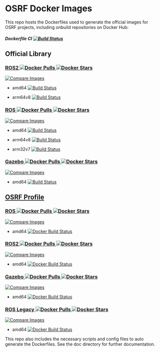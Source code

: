# OSRF Docker Images
This repo hosts the Dockerfiles used to generate the official images for OSRF projects, including onbuild repositories on Docker Hub:

##### Dockerfile CI [![Build Status](https://travis-ci.org/osrf/docker_images.svg?branch=master)](https://travis-ci.org/osrf/docker_images)

## Official Library
### [ROS2 ![Docker Pulls](https://img.shields.io/docker/pulls/_/ros2.svg) ![Docker Stars](https://img.shields.io/docker/stars/_/ros2.svg)](https://registry.hub.docker.com/_/ros2/)
[![Compare Images](https://images.microbadger.com/badges/image/library/ros2.svg)](https://microbadger.com/#/images/library/ros2)

* amd64 [![Build Status](https://doi-janky.infosiftr.net/buildStatus/icon?job=multiarch/amd64/ros2)](https://doi-janky.infosiftr.net/job/multiarch/job/amd64/job/ros2/)

* arm64v8 [![Build Status](https://doi-janky.infosiftr.net/buildStatus/icon?job=multiarch/arm64v8/ros2)](https://doi-janky.infosiftr.net/job/multiarch/job/arm64v8/job/ros2/)


### [ROS ![Docker Pulls](https://img.shields.io/docker/pulls/_/ros.svg) ![Docker Stars](https://img.shields.io/docker/stars/_/ros.svg)](https://registry.hub.docker.com/_/ros/)
[![Compare Images](https://images.microbadger.com/badges/image/library/ros.svg)](https://microbadger.com/#/images/library/ros)

* amd64 [![Build Status](https://doi-janky.infosiftr.net/buildStatus/icon?job=multiarch/amd64/ros)](https://doi-janky.infosiftr.net/job/multiarch/job/amd64/job/ros/)

* arm64v8 [![Build Status](https://doi-janky.infosiftr.net/buildStatus/icon?job=multiarch/arm64v8/ros)](https://doi-janky.infosiftr.net/job/multiarch/job/arm64v8/job/ros/)

* arm32v7 [![Build Status](https://doi-janky.infosiftr.net/buildStatus/icon?job=multiarch/arm32v7/ros)](https://doi-janky.infosiftr.net/job/multiarch/job/arm32v7/job/ros/)


### [Gazebo ![Docker Pulls](https://img.shields.io/docker/pulls/_/gazebo.svg) ![Docker Stars](https://img.shields.io/docker/stars/_/gazebo.svg)](https://registry.hub.docker.com/_/gazebo/)
[![Compare Images](https://images.microbadger.com/badges/image/library/gazebo.svg)](https://microbadger.com/#/images/library/gazebo)

* amd64 [![Build Status](https://doi-janky.infosiftr.net/buildStatus/icon?job=multiarch/amd64/gazebo)](https://doi-janky.infosiftr.net/job/multiarch/job/amd64/job/gazebo/)



## [OSRF Profile](https://hub.docker.com/u/osrf/)
### [ROS ![Docker Pulls](https://img.shields.io/docker/pulls/osrf/ros.svg) ![Docker Stars](https://img.shields.io/docker/stars/osrf/ros.svg)](https://registry.hub.docker.com/u/osrf/ros/)
[![Compare Images](https://images.microbadger.com/badges/image/osrf/ros.svg)](https://microbadger.com/#/images/osrf/ros)

* amd64 [![Docker Build Status](https://img.shields.io/docker/build/osrf/ros.svg)](https://hub.docker.com/r/osrf/ros/builds/)


### [ROS2 ![Docker Pulls](https://img.shields.io/docker/pulls/osrf/ros2.svg) ![Docker Stars](https://img.shields.io/docker/stars/osrf/ros2.svg)](https://registry.hub.docker.com/u/osrf/ros2/)
[![Compare Images](https://images.microbadger.com/badges/image/osrf/ros2.svg)](https://microbadger.com/#/images/osrf/ros2)

* amd64 [![Docker Build Status](https://img.shields.io/docker/build/osrf/ros2.svg)](https://hub.docker.com/r/osrf/ros2/builds/)


### [Gazebo ![Docker Pulls](https://img.shields.io/docker/pulls/osrf/gazebo.svg) ![Docker Stars](https://img.shields.io/docker/stars/osrf/gazebo.svg)](https://registry.hub.docker.com/u/osrf/gazebo/)
[![Compare Images](https://images.microbadger.com/badges/image/osrf/gazebo.svg)](https://microbadger.com/#/images/osrf/gazebo)

* amd64 [![Docker Build Status](https://img.shields.io/docker/build/osrf/gazebo.svg)](https://hub.docker.com/r/osrf/gazebo/builds/)


### [ROS Legacy ![Docker Pulls](https://img.shields.io/docker/pulls/osrf/ros_legacy.svg) ![Docker Stars](https://img.shields.io/docker/stars/osrf/ros_legacy.svg)](https://registry.hub.docker.com/u/osrf/ros_legacy/)
[![Compare Images](https://images.microbadger.com/badges/image/osrf/ros_legacy.svg)](https://microbadger.com/#/images/osrf/ros_legacy)

* amd64 [![Docker Build Status](https://img.shields.io/docker/build/osrf/ros_legacy.svg)](https://hub.docker.com/r/osrf/ros_legacy/builds/)


This repo also includes the necessary scripts and config files to auto generate the Dockerfiles. See the doc directory for further documentation.
